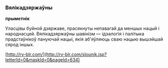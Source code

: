 ### Вялікадзяржаўны
**прыметнік**

Уласцівы буйной дзяржаве, прасякнуты непавагай да меншых нацый і народнасцей. Вялікадзяржаўны шавінізм — ідэалогія і палітыка прадстаўнікоў пануючай нацыі, якія аб'яўляюць сваю нацыю вышэйшай сярод іншых.

<a rel="author">[http://rv-blr.com/](http://rv-blr.com/slounik.jsp?letterId=0&maskId=0&pageId=634)</a>
